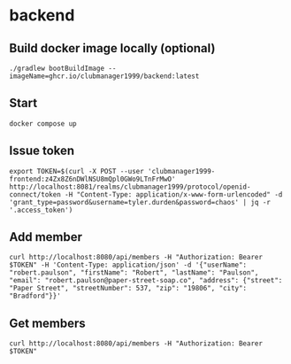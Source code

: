 # backend

## Build docker image locally (optional)

```shell
./gradlew bootBuildImage --imageName=ghcr.io/clubmanager1999/backend:latest
```

## Start

```shell
docker compose up
```

## Issue token

```shell
export TOKEN=$(curl -X POST --user 'clubmanager1999-frontend:z4Zx8Z6nDWlNSU8mQpl0GWo9LTnFrMwO' http://localhost:8081/realms/clubmanager1999/protocol/openid-connect/token -H "Content-Type: application/x-www-form-urlencoded" -d 'grant_type=password&username=tyler.durden&password=chaos' | jq -r '.access_token')
```

## Add member

```shell
curl http://localhost:8080/api/members -H "Authorization: Bearer $TOKEN" -H 'Content-Type: application/json' -d '{"userName": "robert.paulson", "firstName": "Robert", "lastName": "Paulson", "email": "robert.paulson@paper-street-soap.co", "address": {"street": "Paper Street", "streetNumber": 537, "zip": "19806", "city": "Bradford"}}'
```

## Get members

```shell
curl http://localhost:8080/api/members -H "Authorization: Bearer $TOKEN"
```

